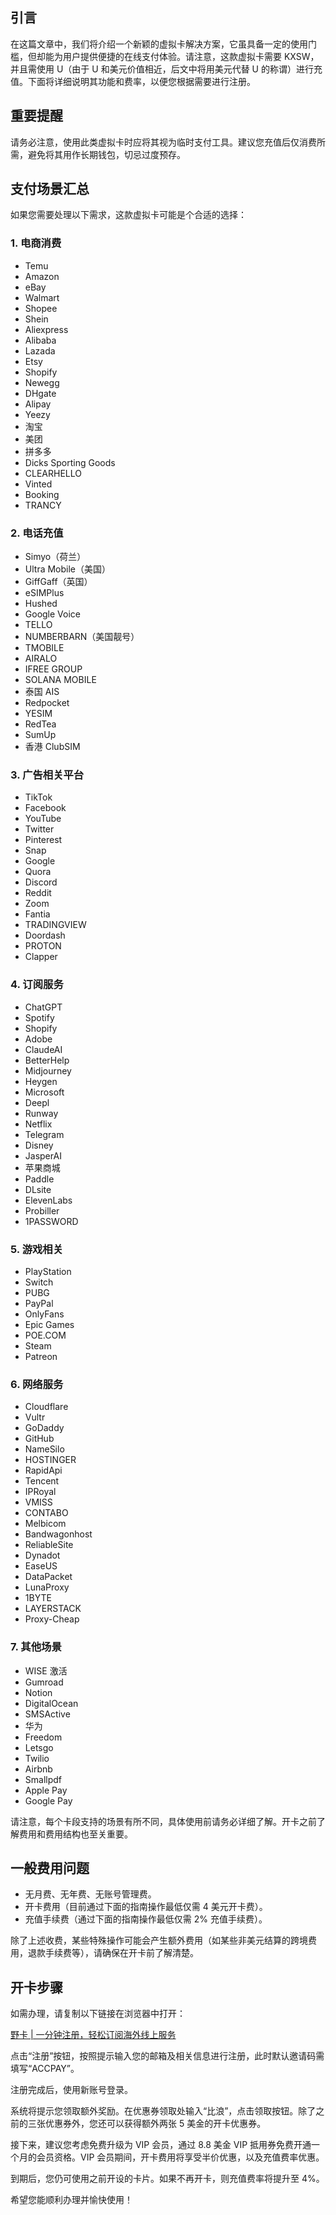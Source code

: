## 引言

在这篇文章中，我们将介绍一个新颖的虚拟卡解决方案，它虽具备一定的使用门槛，但却能为用户提供便捷的在线支付体验。请注意，这款虚拟卡需要 KXSW，并且需使用 U（由于 U 和美元价值相近，后文中将用美元代替 U 的称谓）进行充值。下面将详细说明其功能和费率，以便您根据需要进行注册。

## 重要提醒

请务必注意，使用此类虚拟卡时应将其视为临时支付工具。建议您充值后仅消费所需，避免将其用作长期钱包，切忌过度预存。

## 支付场景汇总

如果您需要处理以下需求，这款虚拟卡可能是个合适的选择：

### 1. 电商消费

- Temu
- Amazon
- eBay
- Walmart
- Shopee
- Shein
- Aliexpress
- Alibaba
- Lazada
- Etsy
- Shopify
- Newegg
- DHgate
- Alipay
- Yeezy
- 淘宝
- 美团
- 拼多多
- Dicks Sporting Goods
- CLEARHELLO
- Vinted
- Booking
- TRANCY

### 2. 电话充值

- Simyo（荷兰）
- Ultra Mobile（美国）
- GiffGaff（英国）
- eSIMPlus
- Hushed
- Google Voice
- TELLO
- NUMBERBARN（美国靓号）
- TMOBILE
- AIRALO
- IFREE GROUP
- SOLANA MOBILE
- 泰国 AIS
- Redpocket
- YESIM
- RedTea
- SumUp
- 香港 ClubSIM

### 3. 广告相关平台

- TikTok
- Facebook
- YouTube
- Twitter
- Pinterest
- Snap
- Google
- Quora
- Discord
- Reddit
- Zoom
- Fantia
- TRADINGVIEW
- Doordash
- PROTON
- Clapper

### 4. 订阅服务

- ChatGPT
- Spotify
- Shopify
- Adobe
- ClaudeAI
- BetterHelp
- Midjourney
- Heygen
- Microsoft
- Deepl
- Runway
- Netflix
- Telegram
- Disney
- JasperAI
- 苹果商城
- Paddle
- DLsite
- ElevenLabs
- Probiller
- 1PASSWORD

### 5. 游戏相关

- PlayStation
- Switch
- PUBG
- PayPal
- OnlyFans
- Epic Games
- POE.COM
- Steam
- Patreon

### 6. 网络服务

- Cloudflare
- Vultr
- GoDaddy
- GitHub
- NameSilo
- HOSTINGER
- RapidApi
- Tencent
- IPRoyal
- VMISS
- CONTABO
- Melbicom
- Bandwagonhost
- ReliableSite
- Dynadot
- EaseUS
- DataPacket
- LunaProxy
- 1BYTE
- LAYERSTACK
- Proxy-Cheap

### 7. 其他场景

- WISE 激活
- Gumroad
- Notion
- DigitalOcean
- SMSActive
- 华为
- Freedom
- Letsgo
- Twilio
- Airbnb
- Smallpdf
- Apple Pay
- Google Pay

请注意，每个卡段支持的场景有所不同，具体使用前请务必详细了解。开卡之前了解费用和费用结构也至关重要。

## 一般费用问题

- 无月费、无年费、无账号管理费。
- 开卡费用（目前通过下面的指南操作最低仅需 4 美元开卡费）。
- 充值手续费（通过下面的指南操作最低仅需 2% 充值手续费）。

除了上述收费，某些特殊操作可能会产生额外费用（如某些非美元结算的跨境费用，退款手续费等），请确保在开卡前了解清楚。

## 开卡步骤

如需办理，请复制以下链接在浏览器中打开：

[野卡 | 一分钟注册，轻松订阅海外线上服务](https://bit.ly/bewildcard)

点击“注册”按钮，按照提示输入您的邮箱及相关信息进行注册，此时默认邀请码需填写“ACCPAY”。

注册完成后，使用新账号登录。

系统将提示您领取额外奖励。在优惠券领取处输入“比浪”，点击领取按钮。除了之前的三张优惠券外，您还可以获得额外两张 5 美金的开卡优惠券。

接下来，建议您考虑免费升级为 VIP 会员，通过 8.8 美金 VIP 抵用券免费开通一个月的会员资格。VIP 会员期间，开卡费用将享受半价优惠，以及充值费率优惠。

到期后，您仍可使用之前开设的卡片。如果不再开卡，则充值费率将提升至 4%。

希望您能顺利办理并愉快使用！